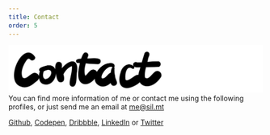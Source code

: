 ```yaml
---
title: Contact
order: 5
---
```


![Work](/assets/title-contact.svg) You can find more information of me or contact me using the following profiles, or just send me an email at [me@sil.mt](me@sil.mt)

[Github](https://www.github.com/silvandiepen), [Codepen](https://www.codepen.io/silvandiepen), [Dribbble](https://www.dribbble.com/silvandiepen), [LinkedIn](https://www.linkedin.com/in/silvandiepen) or [Twitter](https://www.twitter.com/silvandiepen)
